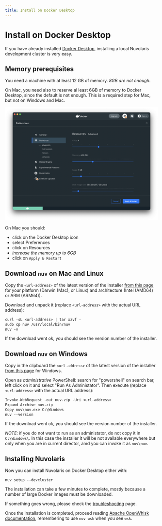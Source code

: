 ```yaml
---
title: Install on Docker Desktop
---
```


# Install on Docker Desktop

If you have already installed [Docker Desktop](https://www.docker.com/products/docker-desktop/), installing a local Nuvolaris development cluster is very easy.

## Memory prerequisites

You need a machine with at least 12 GB of memory. *8GB are not enough*. 

On Mac, you need also to reserve al least 6GB of memory to Docker Desktop, since the default is not enough. This is a required step for Mac, but not on Windows and Mac.

![](how-to-install-on-docker-desktop/install_docker_desktop.png)

On Mac you should:
- click on the Docker Desktop icon
- select Preferences
- click on Resources 
- *increase the memory up to 6GB* 
- click on `Apply & Restart`

## Download `nuv` on Mac and Linux

Copy the `<url-address>` of the latest version of the installer [from this page](https://github.com/nuvolaris/nuvolaris/releases) for your platform (Darwin (Mac), or Linux) and architecture (Intel (AMD64) or ARM (ARM64)).

Download and unpack it (replace `<url-address>` with the actual URL address):

```
curl -sL <url-address> | tar xzvf -
sudo cp nuv /usr/local/bin/nuv
nuv -v
```

If the download went ok, you should see the version number of the installer.

## Download `nuv` on Windows


Copy in the clipboard the `<url-address>` of the latest version of the installer [from this page](https://github.com/nuvolaris/nuvolaris/releases) for Windows.

Open as *administrative* PowerShell: search for "powershell" on search bar, left click on it and select "Run As Administator". 
Then execute (replace `<url-address>` with the actual URL address):


```
Invoke-WebRequest -out nuv.zip -Uri <url-address>
Expand-Archive nuv.zip
Copy nuv\nuv.exe C:\Windows
nuv --version
```

If the download went ok, you should see the version number of the installer.

*NOTE*: if you do not want to run as an administator, do not copy it in `C:\Windows\`. In this case the installer it will be not available everywhere but only when you are in current director, amd you can invoke it as `nuv\nuv`.


## Installing Nuvolaris 

Now you can install Nuvolaris on Docker Desktop either  with: 

```
nuv setup --devcluster
```

The installation can take a few minutes to complete, mostly because a number of large Docker images must be downloaded. 

If something goes wrong, please check the [troubleshooting](troubleshooting.md) page.

Once the installation is completed, proceed reading [Apache OpenWhisk documentation](https://openwhisk.apache.org/documentation.html), remembering to use `nuv wsk` when you see `wsk`.



